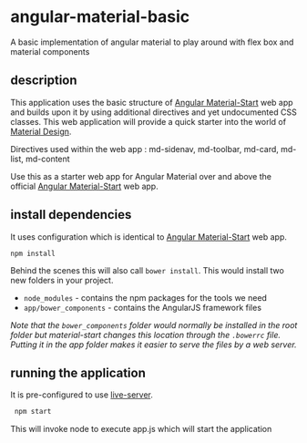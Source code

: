 # angular-material-basic
A basic implementation of angular material to play around with flex box and material components

## description

This application uses the basic structure of [Angular Material-Start](https://github.com/angular/material-start) web app and builds upon it by using additional directives and yet undocumented CSS classes. This web application will provide a quick starter into the world of [Material Design](https://www.google.com/design/spec/material-design/introduction.html).

Directives used within the web app : md-sidenav, md-toolbar, md-card, md-list, md-content

Use this as a starter web app for Angular Material over and above the official [Angular Material-Start](https://github.com/angular/material-start) web app.

## install dependencies

It uses configuration which is identical to [Angular Material-Start](https://github.com/angular/material-start) web app.

```
npm install
```

Behind the scenes this will also call `bower install`.  This would install two new folders in your project.

* `node_modules` - contains the npm packages for the tools we need
* `app/bower_components` - contains the AngularJS framework files

*Note that the `bower_components` folder would normally be installed in the root folder but
material-start changes this location through the `.bowerrc` file.  Putting it in the app folder makes
it easier to serve the files by a web server.*

## running the application

It is pre-configured to use [live-server](https://github.com/tapio/live-server).

```sh
 npm start
```
This will invoke node to execute app.js which will start the application

